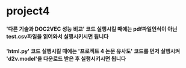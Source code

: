 # project4
#### '다른 기술과 DOC2VEC 성능 비교' 코드 실행시킬 때에는 pdf파일인식이 아닌 test.csv파일을 읽어와서 실행시키시면 됩니다
#### 'html.py' 코드 실행시킬 때에는 '프로젝트 4 논문 유사도' 코드를 먼저 실행시켜 'd2v.model'을 다운로드 받은 후 실행시키시면 됩니다
